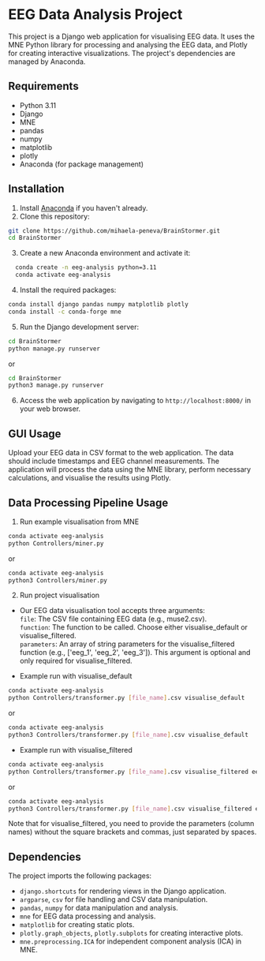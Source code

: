 # EEG Data Analysis Project

This project is a Django web application for visualising EEG data. It uses the MNE Python library for processing and analysing the EEG data, and Plotly for creating interactive visualizations. The project's dependencies are managed by Anaconda.

## Requirements

- Python 3.11
- Django
- MNE
- pandas
- numpy
- matplotlib
- plotly
- Anaconda (for package management)

## Installation

1. Install [Anaconda](https://www.anaconda.com/products/distribution) if you haven't already.
2. Clone this repository:
```bash
git clone https://github.com/mihaela-peneva/BrainStormer.git
cd BrainStormer
```

3. Create a new Anaconda environment and activate it:
```bash
  conda create -n eeg-analysis python=3.11
  conda activate eeg-analysis
```

4. Install the required packages:
```bash
conda install django pandas numpy matplotlib plotly
conda install -c conda-forge mne
```

5. Run the Django development server:
```bash
cd BrainStormer
python manage.py runserver
```
or
```bash
cd BrainStormer
python3 manage.py runserver
```

6. Access the web application by navigating to `http://localhost:8000/` in your web browser.

## GUI Usage

Upload your EEG data in CSV format to the web application. The data should include timestamps and EEG channel measurements. The application will process the data using the MNE library, perform necessary calculations, and visualise the results using Plotly.




## Data Processing Pipeline Usage
1. Run example visualisation from MNE
```bash
conda activate eeg-analysis
python Controllers/miner.py
```
or
```bash
conda activate eeg-analysis
python3 Controllers/miner.py
```

2. Run project visualisation
- Our EEG data visualisation tool accepts three arguments:  
``file``: The CSV file containing EEG data (e.g., muse2.csv).  
``function``: The function to be called. Choose either visualise_default or visualise_filtered.  
``parameters``: An array of string parameters for the visualise_filtered function (e.g., ['eeg_1', 'eeg_2', 'eeg_3']). This argument is optional and only required for visualise_filtered.   
  
- Example run with visualise_default
```bash
conda activate eeg-analysis
python Controllers/transformer.py [file_name].csv visualise_default
```
or
```bash
conda activate eeg-analysis
python3 Controllers/transformer.py [file_name].csv visualise_default
```
  
- Example run with visualise_filtered
```bash
conda activate eeg-analysis
python Controllers/transformer.py [file_name].csv visualise_filtered eeg_1 eeg_2 eeg_3 eeg_4
```
or
```bash
conda activate eeg-analysis
python3 Controllers/transformer.py [file_name].csv visualise_filtered eeg_1 eeg_2 eeg_3 eeg_4
```

Note that for visualise_filtered, you need to provide the parameters (column names) without the square brackets and commas, just separated by spaces.


## Dependencies

The project imports the following packages:

- `django.shortcuts` for rendering views in the Django application.
- `argparse`, `csv` for file handling and CSV data manipulation.
- `pandas`, `numpy` for data manipulation and analysis.
- `mne` for EEG data processing and analysis.
- `matplotlib` for creating static plots.
- `plotly.graph_objects`, `plotly.subplots` for creating interactive plots.
- `mne.preprocessing.ICA` for independent component analysis (ICA) in MNE.




